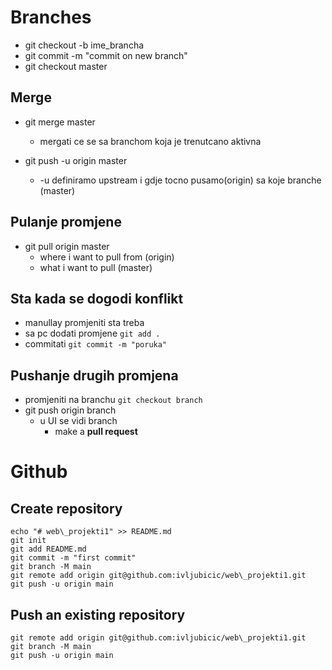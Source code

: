 # Branches
- git checkout -b ime_brancha
- git commit -m "commit on new branch"
- git checkout master

## Merge
- git merge master
	- mergati ce se sa branchom koja je trenutcano aktivna 

- git push -u origin master
	- -u definiramo upstream i gdje tocno pusamo(origin) sa koje branche (master)
## Pulanje promjene
- git pull origin master
	- where i want to pull from (origin)
	- what i want to pull (master)

## Sta kada se dogodi konflikt
- manullay promjeniti sta treba
- sa pc dodati promjene `git add .`
- commitati `git commit -m "poruka"`

## Pushanje drugih promjena
- promjeniti na branchu `git checkout branch`
- git push origin branch
	- u UI se vidi branch
		- make a **pull request**

# Github
## Create repository
```
echo "# web\_projekti1" >> README.md
git init
git add README.md
git commit -m "first commit"
git branch -M main
git remote add origin git@github.com:ivljubicic/web\_projekti1.git
git push -u origin main
```
## Push an existing repository
```
git remote add origin git@github.com:ivljubicic/web\_projekti1.git
git branch -M main
git push -u origin main
```